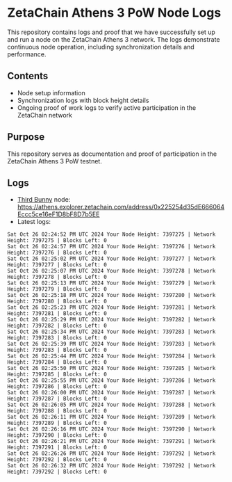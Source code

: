 # ZetaChain Athens 3 PoW Node Logs
This repository contains logs and proof that we have successfully set up and run a node on the ZetaChain Athens 3 network. The logs demonstrate continuous node operation, including synchronization details and performance.

## Contents
- Node setup information
- Synchronization logs with block height details
- Ongoing proof of work logs to verify active participation in the ZetaChain network

## Purpose
This repository serves as documentation and proof of participation in the ZetaChain Athens 3 PoW testnet.

## Logs

- [Third Bunny](https://thirdbunny.xyz/) node: https://athens.explorer.zetachain.com/address/0x225254d35dE666064Eccc5ce16eF1D8bF8D7b5EE
- Latest logs:
```
Sat Oct 26 02:24:52 PM UTC 2024 Your Node Height: 7397275 | Network Height: 7397275 | Blocks Left: 0
Sat Oct 26 02:24:57 PM UTC 2024 Your Node Height: 7397276 | Network Height: 7397276 | Blocks Left: 0
Sat Oct 26 02:25:02 PM UTC 2024 Your Node Height: 7397277 | Network Height: 7397277 | Blocks Left: 0
Sat Oct 26 02:25:07 PM UTC 2024 Your Node Height: 7397278 | Network Height: 7397278 | Blocks Left: 0
Sat Oct 26 02:25:13 PM UTC 2024 Your Node Height: 7397279 | Network Height: 7397279 | Blocks Left: 0
Sat Oct 26 02:25:18 PM UTC 2024 Your Node Height: 7397280 | Network Height: 7397280 | Blocks Left: 0
Sat Oct 26 02:25:23 PM UTC 2024 Your Node Height: 7397281 | Network Height: 7397281 | Blocks Left: 0
Sat Oct 26 02:25:29 PM UTC 2024 Your Node Height: 7397282 | Network Height: 7397282 | Blocks Left: 0
Sat Oct 26 02:25:34 PM UTC 2024 Your Node Height: 7397283 | Network Height: 7397283 | Blocks Left: 0
Sat Oct 26 02:25:39 PM UTC 2024 Your Node Height: 7397283 | Network Height: 7397283 | Blocks Left: 0
Sat Oct 26 02:25:44 PM UTC 2024 Your Node Height: 7397284 | Network Height: 7397284 | Blocks Left: 0
Sat Oct 26 02:25:50 PM UTC 2024 Your Node Height: 7397285 | Network Height: 7397285 | Blocks Left: 0
Sat Oct 26 02:25:55 PM UTC 2024 Your Node Height: 7397286 | Network Height: 7397286 | Blocks Left: 0
Sat Oct 26 02:26:00 PM UTC 2024 Your Node Height: 7397287 | Network Height: 7397287 | Blocks Left: 0
Sat Oct 26 02:26:05 PM UTC 2024 Your Node Height: 7397288 | Network Height: 7397288 | Blocks Left: 0
Sat Oct 26 02:26:11 PM UTC 2024 Your Node Height: 7397289 | Network Height: 7397289 | Blocks Left: 0
Sat Oct 26 02:26:16 PM UTC 2024 Your Node Height: 7397290 | Network Height: 7397290 | Blocks Left: 0
Sat Oct 26 02:26:21 PM UTC 2024 Your Node Height: 7397291 | Network Height: 7397291 | Blocks Left: 0
Sat Oct 26 02:26:26 PM UTC 2024 Your Node Height: 7397292 | Network Height: 7397292 | Blocks Left: 0
Sat Oct 26 02:26:32 PM UTC 2024 Your Node Height: 7397292 | Network Height: 7397292 | Blocks Left: 0
```
